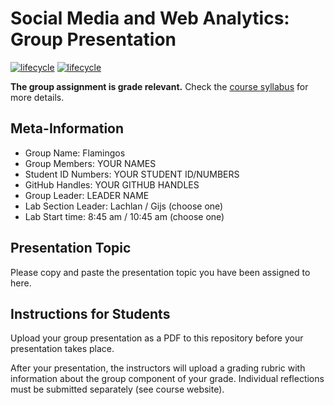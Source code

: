 # Social Media and Web Analytics: Group Presentation

[![lifecycle](https://img.shields.io/badge/lifecycle-maturing-blue.svg)](https://www.tidyverse.org/lifecycle/#maturing)
[![lifecycle](https://img.shields.io/badge/version-2022-red.svg)]()

**The group assignment is grade relevant.**
Check the [course syllabus](https://tisem-digital-marketing.github.io/2022-smwa/assets/syllabus.pdf) for more details.

## Meta-Information

* Group Name: Flamingos
* Group Members: YOUR NAMES
* Student ID Numbers: YOUR STUDENT ID/NUMBERS
* GitHub Handles: YOUR GITHUB HANDLES
* Group Leader: LEADER NAME 
* Lab Section Leader: Lachlan / Gijs (choose one)
* Lab Start time: 8:45 am / 10:45 am (choose one)

## Presentation Topic

Please copy and paste the presentation topic you have been assigned to here.

## Instructions for Students

Upload your group presentation as a PDF to this repository before your presentation takes place.

After your presentation, the instructors will upload a grading rubric with information about the group component of your grade.
Individual reflections must be submitted separately (see course website).
